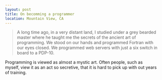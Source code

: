 ```yaml
---
layout: post
title: On becomming a programmer
location: Mountain View, CA
---
```


 > A long time ago, in a very distant land, I studied under a grey bearded master where he taught me the secrets of the ancient art of programming. We stood on our hands and programmed Fortran with our eyes closed. We programmed web servers with just a six switch in board to a PDP-10. 

Programming is viewed as almost a mystic art. Often people, such as myself, view it as an act so secretive, that it is hard to pick up with out years of training. 
